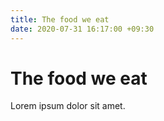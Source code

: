 ```yaml
---
title: The food we eat
date: 2020-07-31 16:17:00 +09:30
---
```


# The food we eat

Lorem ipsum dolor sit amet.